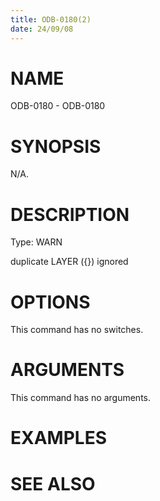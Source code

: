 ```yaml
---
title: ODB-0180(2)
date: 24/09/08
---
```


# NAME

ODB-0180 - ODB-0180

# SYNOPSIS

N/A.

# DESCRIPTION

Type: WARN

duplicate LAYER ({}) ignored

# OPTIONS

This command has no switches.

# ARGUMENTS

This command has no arguments.

# EXAMPLES

# SEE ALSO
